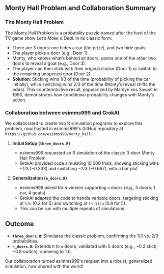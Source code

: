 ## Monty Hall Problem and Collaboration Summary

### The Monty Hall Problem
The Monty Hall Problem is a probability puzzle named after the host of the TV game show *Let’s Make a Deal*. In its classic form:

- There are 3 doors: one hides a car (the prize), and two hide goats.
- The player picks a door (e.g., Door 1).
- Monty, who knows what’s behind all doors, opens one of the other two doors to reveal a goat (e.g., Door 3).
- The player can then stick with their original choice (Door 1) or switch to the remaining unopened door (Door 2).
- **Solution**: Sticking wins 1/3 of the time (probability of picking the car initially), while switching wins 2/3 of the time (Monty’s reveal shifts the odds). This counterintuitive result, popularized by Marilyn vos Savant in 1990, demonstrates how conditional probability changes with Monty’s action.

### Collaboration between esimms999 and GrokAI
We collaborated to create two R simulation programs to explore this problem, now hosted in esimms999's GitHub repository at `https://github.com/esimms999/monty_hall`:

1. **Initial Setup (`three_doors.R`)**
   - esimms999 requested an R simulation of the classic 3-door Monty Hall Problem.
   - GrokAI provided code simulating 10,000 trials, showing sticking wins ~1/3 (~0.333) and switching ~2/3 (~0.667), with a bar plot.

2. **Generalization (`n_doors.R`)**
   - esimms999 asked for a version supporting `n` doors (e.g., 5 doors: 1 car, 4 goats).
   - GrokAI adapted the code to handle variable doors, targeting sticking at `1/n` (0.2 for 5) and switching at `(n-1)/n` (0.8 for 5).
   - This can be run with multiple repeats of simulations.

## Outcome
- **`three_doors.R`**: Simulates the classic problem, confirming the 1/3 vs. 2/3 probabilities.
- **`n_doors.R`**: Extends it to `n` doors, validated with 5 doors (e.g., ~0.2 stick, ~0.8 switch), summing to 1.0.

Our collaboration turned esimms999's request into a robust, generalized simulation, now shared with the world!
